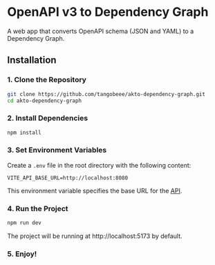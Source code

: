 # OpenAPI v3 to Dependency Graph

A web app that converts OpenAPI schema (JSON and YAML) to a Dependency Graph.

## Installation

### 1. Clone the Repository

```bash
git clone https://github.com/tangobeee/akto-dependency-graph.git
cd akto-dependency-graph
```

### 2. Install Dependencies

```bash
npm install
```

### 3. Set Environment Variables

Create a `.env` file in the root directory with the following content:

```
VITE_API_BASE_URL=http://localhost:8080
```

This environment variable specifies the base URL for the [API](https://github.com/akto-api-security/akto/).

### 4. Run the Project

```bash
npm run dev
```

The project will be running at http://localhost:5173 by default.

### 5. Enjoy!
